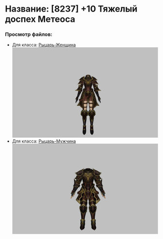 # Название: [8237] +10 Тяжелый доспех Метеоса

### Просмотр файлов:
- Для класса: [Рыцарь-Женщина](Рыцарь-Женщина)
![p010030.png](Рыцарь-Женщина/p010030.png)
- Для класса: [Рыцарь-Мужчина](Рыцарь-Мужчина)
![p000030.png](Рыцарь-Мужчина/p000030.png)
